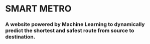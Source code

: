 # SMART METRO

### A website powered by Machine Learning to dynamically predict the shortest and safest route from source to destination.
